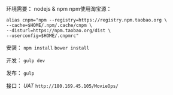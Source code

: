 环境需要：
nodejs & npm
npm使用淘宝源：
```
alias cnpm="npm --registry=https://registry.npm.taobao.org \
--cache=$HOME/.npm/.cache/cnpm \
--disturl=https://npm.taobao.org/dist \
--userconfig=$HOME/.cnpmrc"
```

安装：
`npm install`
`bower install`

开发：
`gulp dev`

发布：
`gulp`

接口：
_UAT_ `http://180.169.45.105/MovieOps/`